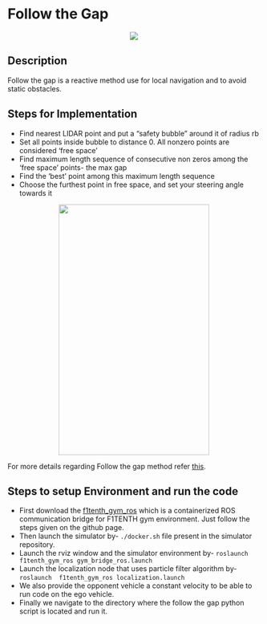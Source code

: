 # Follow the Gap

<p align = "center">
<img src = "https://github.com/prateeks97/F1_10th_Path_Tracking_Algorithms/blob/master/Obstacle%20Avoidance/images/Follow_the_gap.gif">
</p>

## Description
Follow the gap is a reactive method use for local navigation and to avoid static obstacles.

## Steps for Implementation

 - Find nearest LIDAR point and put a “safety bubble” around it of radius rb
 - Set all points inside bubble to distance 0. All nonzero points are considered ‘free space’
 - Find maximum length sequence of consecutive non zeros among the ‘free space’ points- the max gap
 - Find the ‘best’ point among this maximum length sequence
 - Choose the furthest point in free space, and set your steering angle towards it

<p align = "center">
<img src = "https://github.com/prateeks97/F1_10th_Path_Tracking_Algorithms/blob/master/Obstacle%20Avoidance/images/steps.JPG" width= "300" height="500">
</p>

For more details regarding Follow the gap method refer [this](https://f1tenth-coursekit.readthedocs.io/en/stable/lectures/ModuleB/lecture06.html#lecture-6-reactive-methods-follow-the-gap-variants).

## Steps to setup Environment and run the code

 - First download the [f1tenth_gym_ros](https://github.com/f1tenth/f1tenth_gym_ros) which is a containerized ROS communication bridge for F1TENTH gym environment. Just follow the steps given on the github page.
 - Then launch the simulator by-  `./docker.sh` file present in the simulator repository.​
 - Launch the rviz window and the simulator environment by- `roslaunch f1tenth_gym_ros gym_bridge_ros.launch​`
 - Launch the localization node that uses particle filter algorithm by- `roslaunch  f1tenth_gym_ros localization.launch`
 - We also provide the opponent vehicle a constant velocity to be able to run code on the ego vehicle.
 - Finally we navigate to the directory where the follow the gap python script is located and run it.​